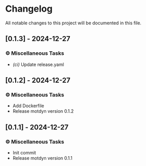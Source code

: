 # Changelog

All notable changes to this project will be documented in this file.

## [0.1.3] - 2024-12-27

### ⚙️ Miscellaneous Tasks

- *(ci)* Update release.yaml

## [0.1.2] - 2024-12-27

### ⚙️ Miscellaneous Tasks

- Add Dockerfile
- Release motdyn version 0.1.2

## [0.1.1] - 2024-12-27

### ⚙️ Miscellaneous Tasks

- Init commit
- Release motdyn version 0.1.1

<!-- generated by git-cliff -->
